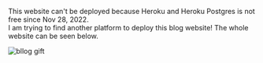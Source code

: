  This website can't be deployed because Heroku and Heroku Postgres is not free since Nov 28, 2022.  
 I am trying to find another platform to deploy this blog website!
 The whole website can be seen below.

 ![bllog gift](/static/img/blog.gif)